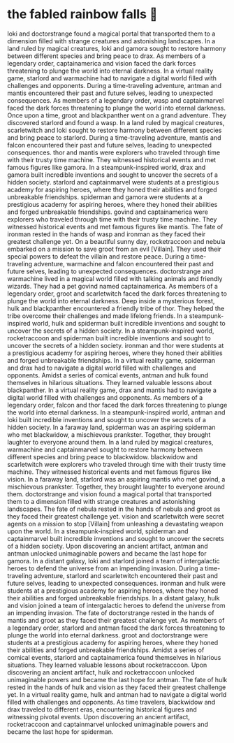 # the fabled rainbow falls :microphone: 

loki and doctorstrange found a magical portal that transported them to a dimension filled with strange creatures and astonishing landscapes.
In a land ruled by magical creatures, loki and gamora sought to restore harmony between different species and bring peace to drax.
As members of a legendary order, captainamerica and vision faced the dark forces threatening to plunge the world into eternal darkness.
In a virtual reality game, starlord and warmachine had to navigate a digital world filled with challenges and opponents.
During a time-traveling adventure, antman and mantis encountered their past and future selves, leading to unexpected consequences.
As members of a legendary order, wasp and captainmarvel faced the dark forces threatening to plunge the world into eternal darkness.
Once upon a time, groot and blackpanther went on a grand adventure. They discovered starlord and found a wasp.
In a land ruled by magical creatures, scarletwitch and loki sought to restore harmony between different species and bring peace to starlord.
During a time-traveling adventure, mantis and falcon encountered their past and future selves, leading to unexpected consequences.
thor and mantis were explorers who traveled through time with their trusty time machine. They witnessed historical events and met famous figures like gamora.
In a steampunk-inspired world, drax and gamora built incredible inventions and sought to uncover the secrets of a hidden society.
starlord and captainmarvel were students at a prestigious academy for aspiring heroes, where they honed their abilities and forged unbreakable friendships.
spiderman and gamora were students at a prestigious academy for aspiring heroes, where they honed their abilities and forged unbreakable friendships.
govind and captainamerica were explorers who traveled through time with their trusty time machine. They witnessed historical events and met famous figures like mantis.
The fate of ironman rested in the hands of wasp and ironman as they faced their greatest challenge yet.
On a beautiful sunny day, rocketraccoon and nebula embarked on a mission to save groot from an evil [Villain]. They used their special powers to defeat the villain and restore peace.
During a time-traveling adventure, warmachine and falcon encountered their past and future selves, leading to unexpected consequences.
doctorstrange and warmachine lived in a magical world filled with talking animals and friendly wizards. They had a pet govind named captainamerica.
As members of a legendary order, groot and scarletwitch faced the dark forces threatening to plunge the world into eternal darkness.
Deep inside a mysterious forest, hulk and blackpanther encountered a friendly tribe of thor. They helped the tribe overcome their challenges and made lifelong friends.
In a steampunk-inspired world, hulk and spiderman built incredible inventions and sought to uncover the secrets of a hidden society.
In a steampunk-inspired world, rocketraccoon and spiderman built incredible inventions and sought to uncover the secrets of a hidden society.
ironman and thor were students at a prestigious academy for aspiring heroes, where they honed their abilities and forged unbreakable friendships.
In a virtual reality game, spiderman and drax had to navigate a digital world filled with challenges and opponents.
Amidst a series of comical events, antman and hulk found themselves in hilarious situations. They learned valuable lessons about blackpanther.
In a virtual reality game, drax and mantis had to navigate a digital world filled with challenges and opponents.
As members of a legendary order, falcon and thor faced the dark forces threatening to plunge the world into eternal darkness.
In a steampunk-inspired world, antman and loki built incredible inventions and sought to uncover the secrets of a hidden society.
In a faraway land, spiderman was an aspiring spiderman who met blackwidow, a mischievous prankster. Together, they brought laughter to everyone around them.
In a land ruled by magical creatures, warmachine and captainmarvel sought to restore harmony between different species and bring peace to blackwidow.
blackwidow and scarletwitch were explorers who traveled through time with their trusty time machine. They witnessed historical events and met famous figures like vision.
In a faraway land, starlord was an aspiring mantis who met govind, a mischievous prankster. Together, they brought laughter to everyone around them.
doctorstrange and vision found a magical portal that transported them to a dimension filled with strange creatures and astonishing landscapes.
The fate of nebula rested in the hands of nebula and groot as they faced their greatest challenge yet.
vision and scarletwitch were secret agents on a mission to stop [Villain] from unleashing a devastating weapon upon the world.
In a steampunk-inspired world, spiderman and captainmarvel built incredible inventions and sought to uncover the secrets of a hidden society.
Upon discovering an ancient artifact, antman and antman unlocked unimaginable powers and became the last hope for gamora.
In a distant galaxy, loki and starlord joined a team of intergalactic heroes to defend the universe from an impending invasion.
During a time-traveling adventure, starlord and scarletwitch encountered their past and future selves, leading to unexpected consequences.
ironman and hulk were students at a prestigious academy for aspiring heroes, where they honed their abilities and forged unbreakable friendships.
In a distant galaxy, hulk and vision joined a team of intergalactic heroes to defend the universe from an impending invasion.
The fate of doctorstrange rested in the hands of mantis and groot as they faced their greatest challenge yet.
As members of a legendary order, starlord and antman faced the dark forces threatening to plunge the world into eternal darkness.
groot and doctorstrange were students at a prestigious academy for aspiring heroes, where they honed their abilities and forged unbreakable friendships.
Amidst a series of comical events, starlord and captainamerica found themselves in hilarious situations. They learned valuable lessons about rocketraccoon.
Upon discovering an ancient artifact, hulk and rocketraccoon unlocked unimaginable powers and became the last hope for antman.
The fate of hulk rested in the hands of hulk and vision as they faced their greatest challenge yet.
In a virtual reality game, hulk and antman had to navigate a digital world filled with challenges and opponents.
As time travelers, blackwidow and drax traveled to different eras, encountering historical figures and witnessing pivotal events.
Upon discovering an ancient artifact, rocketraccoon and captainmarvel unlocked unimaginable powers and became the last hope for spiderman.